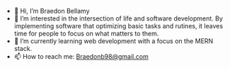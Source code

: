 - 👋 Hi, I’m Braedon Bellamy
- 👀 I’m interested in the intersection of life and software development. By implementing software that optimizing basic tasks and rutines, it leaves time for people to focus on what matters to them. 
- 🌱 I’m currently learning web development with a focus on the MERN stack. 
- 📫 How to reach me: Braedonb98@gmail.com

